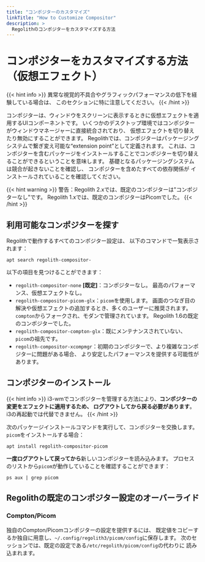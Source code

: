 ```yaml
---
title: "コンポジターのカスタマイズ"
linkTitle: "How to Customize Compositor"
description: >
  Regolithのコンポジターをカスタマイズする方法
---
```


# コンポジターをカスタマイズする方法（仮想エフェクト）

{{< hint info >}}
異常な視覚的不具合やグラフィックパフォーマンスの低下を経験している場合は、
このセクションに特に注意してください。
{{< /hint >}}

コンポジターは、ウィンドウをスクリーンに表示するときに仮想エフェクトを適用するUIコンポーネントです。
いくつかのデスクトップ環境ではコンポジターがウィンドウマネージャーに直接統合されており、
仮想エフェクトを切り替えたり無効にすることができます。
Regolithでは、コンポジターはパッケージングシステムで繋ぎ変え可能な“extension point”として定義されます。
これは、コンポジターを含むパッケージをインストールすることでコンポジターを切り替えることができるということを意味します。
基礎となるパッケージングシステムは競合が起きないことを確認し、
コンポジターを含めたすべての依存関係が
インストールされていることを確認してください。

{{< hint warning >}}
警告：Regolith 2.xでは、既定のコンポジターは"コンポジターなし"です。
Regolith 1.xでは、既定のコンポジターはPicomでした。
{{< /hint >}}

## 利用可能なコンポジターを探す

Regolithで動作するすべてのコンポジター設定は、
以下のコマンドで一覧表示されます：

```console
apt search regolith-compositor-
```

以下の項目を見つけることができます：

- `regolith-compositor-none` **[既定]**：コンポジターなし。
最高のパフォーマンス、仮想エフェクトなし。
- `regolith-compositor-picom-glx`：`picom`を使用します。
画面のつなぎ目の解決や仮想エフェクトの追加するとき、多くのユーザーに推奨されます。`compton`からフォークされ、モダンで管理されています。
Regolith 1.6の既定のコンポジターでした。
- `regolith-compositor-compton-glx`：既にメンテナンスされていない、
`picom`の祖先です。
- `regolith-compositor-xcompmgr`：初期のコンポジターで、より複雑なコンポジターに問題がある場合、
より安定したパフォーマンスを提供する可能性があります。

## コンポジターのインストール

{{< hint info >}}
i3-wmでコンポジターを管理する方法により、**コンポジターの変更をエフェクトに適用するため、
ログアウトしてから戻る必要があります**。
i3の再起動では代替できません。
{{< /hint >}}

次のパッケージインストールコマンドを実行して、コンポジターを交換します。
`picom`をインストールする場合：

```console
apt install regolith-compositor-picom
```

**一度ログアウトして戻ってから**新しいコンポジターを読み込みます。
プロセスのリストから`picom`が動作していることを確認することができます：

```console
ps aux | grep picom
```

## Regolithの既定のコンポジター設定のオーバーライド

### Compton/Picom

独自のCompton/Picomコンポジターの設定を提供するには、
既定値をコピーするか独自に用意し、`~/.config/regolith3/picom/config`に保存します。
次のセッションでは、既定の設定である`/etc/regolith/picom/config`の代わりに
読み込まれます。
